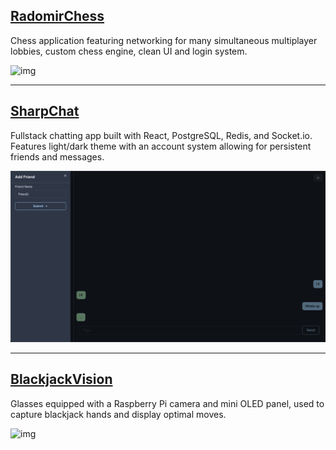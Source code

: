 ## [RadomirChess](https://github.com/nicholaschew11/Radomir-Chess)
Chess application featuring networking for many simultaneous multiplayer lobbies, custom chess engine, clean UI and login system.

![img](https://user-images.githubusercontent.com/87958079/150737376-771f29b6-59cb-4439-a55e-71469d5501b5.png)

___


## [SharpChat](https://github.com/nicholaschew11/Sharpchat)
Fullstack chatting app built with React, PostgreSQL, Redis, and Socket.io. Features light/dark theme with an account system allowing for persistent friends and messages.

![img](https://raw.githubusercontent.com/nicholaschew11/sharpchat/master/client/public/addfriend.png)

___

## [BlackjackVision](https://github.com/nicholaschew11/BlackjackVision)
Glasses equipped with a Raspberry Pi camera and mini OLED panel, used to capture blackjack hands and display optimal moves.

![img](https://github.com/nicholaschew11/BlackjackVision/blob/master/public/glasses.png?raw=true)